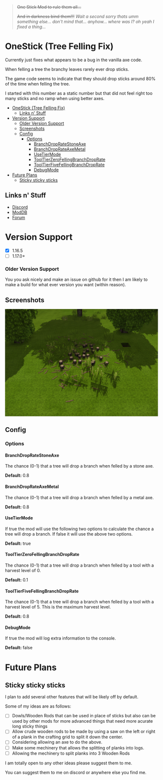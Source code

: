 > ~~One Stick Mod to rule them all...~~
> 
> ~~And in darkness bind them!!!~~
_Wait a second sorry thats umm something else... don't mind that... anyhow... where was I? oh yeah I fixed a thing..._

# OneStick (Tree Felling Fix)

Currently just fixes what appears to be a bug in the vanilla axe code. 

When felling a tree the branchy leaves rarely ever drop sticks.

The game code seems to indicate that they should drop sticks around 80% of the time when felling the tree.

I started with this number as a static number but that did not feel right too many sticks and no ramp when using better axes.

- [OneStick (Tree Felling Fix)](#onestick-tree-felling-fix)
  - [Links n' Stuff](#links-n-stuff)
- [Version Support](#version-support)
    - [Older Version Support](#older-version-support)
  - [Screenshots](#screenshots)
  - [Config](#config)
    - [Options](#options)
      - [BranchDropRateStoneAxe](#branchdropratestoneaxe)
      - [BranchDropRateAxeMetal](#branchdroprateaxemetal)
      - [UseTierMode](#usetiermode)
      - [ToolTierZeroFellingBranchDropRate](#tooltierzerofellingbranchdroprate)
      - [ToolTierFiveFellingBranchDropRate](#tooltierfivefellingbranchdroprate)
      - [DebugMode](#debugmode)
- [Future Plans](#future-plans)
  - [Sticky sticky sticks](#sticky-sticky-sticks)

## Links n' Stuff
* [Discord](https://discord.gg/B548xTzfxX)
* [ModDB](https://mods.vintagestory.at/onestick)
* [Forum](https://www.vintagestory.at/forums/topic/9334-1165-onestick-treefellingfix/)

# Version Support
- [X] 1.16.5
- [ ] 1.17.0+

### Older Version Support
You you ask nicely and make an issue on github for it then I am likely to make a build for what ever version you want (within reason).

## Screenshots
![Screenshot 01](docs/GloryShot01.png)

## Config
### Options

#### BranchDropRateStoneAxe
The chance (0-1) that a tree will drop a branch when felled by a stone axe.

**Default:** 0.8

#### BranchDropRateAxeMetal
The chance (0-1) that a tree will drop a branch when felled by a metal axe.

**Default:** 0.8

#### UseTierMode
If true the mod will use the following two options to calculate the chance a tree will drop a branch. If false it will use the above two options.

**Default:** true

#### ToolTierZeroFellingBranchDropRate
The chance (0-1) that a tree will drop a branch when felled by a tool with a harvest level of 0.

**Default:** 0.1

#### ToolTierFiveFellingBranchDropRate
The chance (0-1) that a tree will drop a branch when felled by a tool with a harvest level of 5. This is the maximum harvest level.

**Default:** 0.8

#### DebugMode
If true the mod will log extra information to the console.

**Default:** false


# Future Plans

## Sticky sticky sticks

I plan to add several other features that will be likely off by default.

Some of my ideas are as follows:
- [ ] Dowls/Wooden Rods that can be used in place of sticks but also can be used by other mods for more advanced things that need more acurate long sticky things
- [ ] Allow crude wooden rods to be made by using a saw on the left or right of a plank in the crafting grid to split it down the center.
- [ ] Considering allowing an axe to do the above.
- [ ] Make some mechinery that allows the splitting of planks into logs.
- [ ] Allowing the mechinery to split planks into 3 Wooden Rods

I am totally open to any other ideas please suggest them to me.

You can suggest them to me on discord or anywhere else you find me.